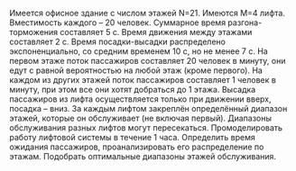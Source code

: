 Имеется офисное здание с числом этажей N=21. Имеются M=4 лифта. Вместимость каждого – 20 человек. Суммарное время разгона-торможения составляет 5 с. Время движения между этажами составляет 2 с. Время посадки-высадки распределено экспоненциально, со средним временем 10 с, но не менее 7 с. На первом этаже поток пассажиров составляет 20 человек в минуту, они едут с равной вероятностью на любой этаж (кроме первого). На каждом из других этажей поток пассажиров составляет 1 человек в минуту, при этом все они хотят добраться до 1 этажа. Высадка пассажиров из лифта осуществляется только при движении вверх, посадка – вниз. За каждым лифтом закреплён определённый диапазон этажей, которые он обслуживает (не включая первый). Диапазоны обслуживания разных лифтов могут пересекаться.
Промоделировать работу лифтовой системы в течение 1 часа. Определить время ожидания пассажиров, проанализировать его распределение по этажам. Подобрать оптимальные диапазоны этажей обслуживания.
